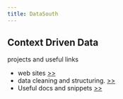 ```yaml
---
title: DataSouth
---
```


## Context Driven Data 

projects and useful links
- web sites [>>](websites/)
- data cleaning and structuring. [>>](notebooks/notebooks/)
- Useful docs and snippets [>>](usefuldocs/)

